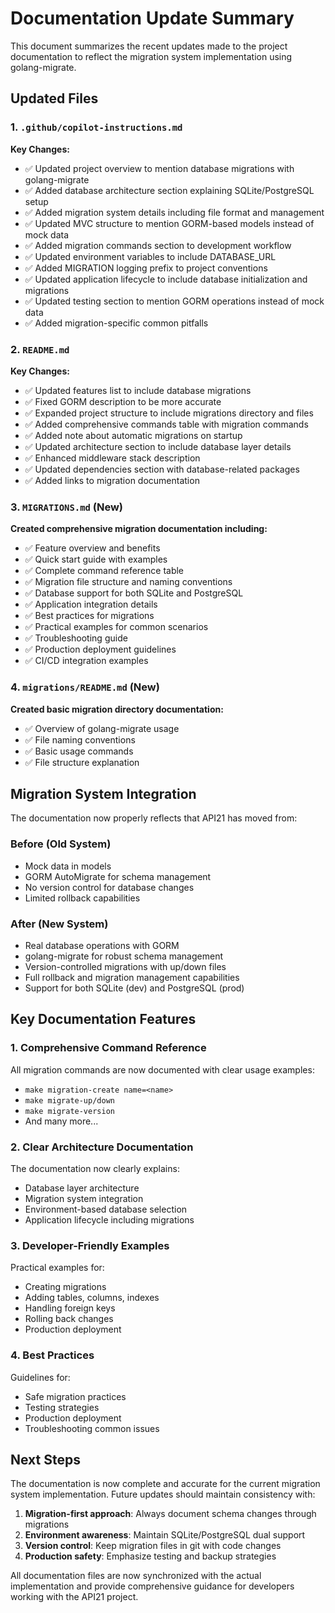 # Documentation Update Summary

This document summarizes the recent updates made to the project documentation to reflect the migration system implementation using golang-migrate.

## Updated Files

### 1. `.github/copilot-instructions.md`
**Key Changes:**
- ✅ Updated project overview to mention database migrations with golang-migrate
- ✅ Added database architecture section explaining SQLite/PostgreSQL setup
- ✅ Added migration system details including file format and management
- ✅ Updated MVC structure to mention GORM-based models instead of mock data
- ✅ Added migration commands section to development workflow
- ✅ Updated environment variables to include DATABASE_URL
- ✅ Added MIGRATION logging prefix to project conventions
- ✅ Updated application lifecycle to include database initialization and migrations
- ✅ Updated testing section to mention GORM operations instead of mock data
- ✅ Added migration-specific common pitfalls

### 2. `README.md`
**Key Changes:**
- ✅ Updated features list to include database migrations
- ✅ Fixed GORM description to be more accurate
- ✅ Expanded project structure to include migrations directory and files
- ✅ Added comprehensive commands table with migration commands
- ✅ Added note about automatic migrations on startup
- ✅ Updated architecture section to include database layer details
- ✅ Enhanced middleware stack description
- ✅ Updated dependencies section with database-related packages
- ✅ Added links to migration documentation

### 3. `MIGRATIONS.md` (New)
**Created comprehensive migration documentation including:**
- ✅ Feature overview and benefits
- ✅ Quick start guide with examples
- ✅ Complete command reference table
- ✅ Migration file structure and naming conventions
- ✅ Database support for both SQLite and PostgreSQL
- ✅ Application integration details
- ✅ Best practices for migrations
- ✅ Practical examples for common scenarios
- ✅ Troubleshooting guide
- ✅ Production deployment guidelines
- ✅ CI/CD integration examples

### 4. `migrations/README.md` (New)
**Created basic migration directory documentation:**
- ✅ Overview of golang-migrate usage
- ✅ File naming conventions
- ✅ Basic usage commands
- ✅ File structure explanation

## Migration System Integration

The documentation now properly reflects that API21 has moved from:

### Before (Old System)
- Mock data in models
- GORM AutoMigrate for schema management
- No version control for database changes
- Limited rollback capabilities

### After (New System)  
- Real database operations with GORM
- golang-migrate for robust schema management
- Version-controlled migrations with up/down files
- Full rollback and migration management capabilities
- Support for both SQLite (dev) and PostgreSQL (prod)

## Key Documentation Features

### 1. Comprehensive Command Reference
All migration commands are now documented with clear usage examples:
- `make migration-create name=<name>`
- `make migrate-up/down`
- `make migrate-version`
- And many more...

### 2. Clear Architecture Documentation
The documentation now clearly explains:
- Database layer architecture
- Migration system integration
- Environment-based database selection
- Application lifecycle including migrations

### 3. Developer-Friendly Examples
Practical examples for:
- Creating migrations
- Adding tables, columns, indexes
- Handling foreign keys
- Rolling back changes
- Production deployment

### 4. Best Practices
Guidelines for:
- Safe migration practices
- Testing strategies
- Production deployment
- Troubleshooting common issues

## Next Steps

The documentation is now complete and accurate for the current migration system implementation. Future updates should maintain consistency with:

1. **Migration-first approach**: Always document schema changes through migrations
2. **Environment awareness**: Maintain SQLite/PostgreSQL dual support
3. **Version control**: Keep migration files in git with code changes
4. **Production safety**: Emphasize testing and backup strategies

All documentation files are now synchronized with the actual implementation and provide comprehensive guidance for developers working with the API21 project.